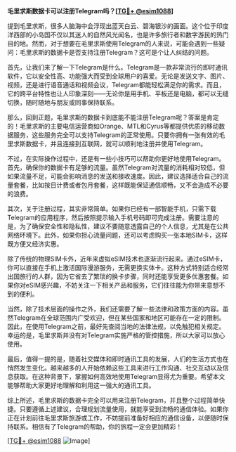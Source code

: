 **毛里求斯数据卡可以注册Telegram吗？[[TG💪+ @esim1088](https://t.me/s/esim1088)]**

提到毛里求斯，很多人脑海中会浮现出蓝天白云、碧海银沙的画面。这个位于印度洋西部的小岛国不仅以其迷人的自然风光闻名，也是许多旅行者和数字游民的热门目的地。然而，对于想要在毛里求斯使用Telegram的人来说，可能会遇到一些疑问：毛里求斯的数据卡是否支持注册Telegram？这可是个让人纠结的问题。

首先，让我们来了解一下Telegram是什么。Telegram是一款非常流行的即时通讯软件，它以安全性高、功能强大而受到全球用户的喜爱。无论是发送文字、图片、视频，还是进行语音通话和视频会议，Telegram都能轻松满足你的需求。而且，它的跨平台特性也让人印象深刻——无论你是用手机、平板还是电脑，都可以无缝切换，随时随地与朋友或同事保持联系。

那么，回到正题，毛里求斯的数据卡到底能不能注册Telegram呢？答案是肯定的！毛里求斯的主要电信运营商如Orange、MTL和Cyrus等都提供优质的移动数据服务，这些服务完全可以支持Telegram的正常使用。只要你拥有一张有效的毛里求斯数据卡，并且连接到互联网，就可以顺利地注册并使用Telegram。

不过，在实际操作过程中，还是有一些小技巧可以帮助你更好地使用Telegram。首先，确保你的数据卡有足够的流量。虽然Telegram对流量的消耗相对较低，但如果流量不足，可能会影响消息的发送和接收速度。因此，建议选择适合自己的流量套餐，比如按日计费或者包月套餐，这样既能保证通信顺畅，又不会造成不必要的浪费。

其次，关于注册过程，其实非常简单。如果你已经有一部智能手机，只需下载Telegram的应用程序，然后按照提示输入手机号码即可完成注册。需要注意的是，为了确保安全性和隐私性，建议不要随意透露自己的个人信息，尤其是在公共网络环境下。此外，如果你担心流量问题，还可以考虑购买一张本地SIM卡，这样既方便又经济实惠。

除了传统的物理SIM卡外，近年来虚拟eSIM技术也逐渐流行起来。通过eSIM卡，你可以直接在手机上激活国际漫游服务，无需更换实体卡。这种方式特别适合经常出国旅行的人群，因为它省去了繁琐的换卡步骤，同时还能享受更多优惠套餐。如果你对eSIM感兴趣，不妨关注一下相关产品和服务，它们往往能为你带来意想不到的便利。

当然，除了技术层面的操作之外，我们还需要了解一些法律和政策方面的内容。虽然Telegram在全球范围内广受欢迎，但在某些国家和地区可能存在一定的限制。因此，在使用Telegram之前，最好先查阅当地的法律法规，以免触犯相关规定。幸运的是，毛里求斯并没有对Telegram实施严格的管控措施，所以大家可以放心使用。

最后，值得一提的是，随着社交媒体和即时通讯工具的发展，人们的生活方式也在悄然发生变化。越来越多的人开始依赖这些工具来进行工作沟通、社交互动以及信息获取。在这种背景下，掌握如何高效地使用Telegram显得尤为重要。希望本文能够帮助大家更好地理解和利用这一强大的通讯工具。

综上所述，毛里求斯的数据卡完全可以用来注册Telegram，并且整个过程简单快捷。只要遵循上述建议，合理规划流量使用，就能享受到流畅的通信体验。如果你正在计划前往毛里求斯旅游或工作，不妨提前准备好相应的通信设备，以便随时保持联系。相信有了Telegram的帮助，你的旅程一定会更加精彩！

[[TG💪+ @esim1088](https://t.me/s/esim1088) ![Image](https://i.postimg.cc/4NQfJmqS/Snipaste-2025-05-13-00-14-12.png)]
